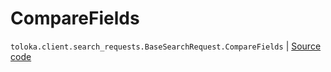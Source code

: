 # CompareFields
`toloka.client.search_requests.BaseSearchRequest.CompareFields` | [Source code](https://github.com/Toloka/toloka-kit/blob/v1.1.1/src/client/search_requests.py#L174)

